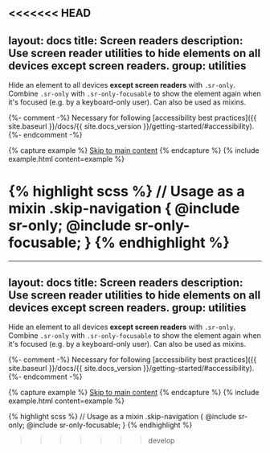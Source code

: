 <<<<<<< HEAD
---
layout: docs
title: Screen readers
description: Use screen reader utilities to hide elements on all devices except screen readers.
group: utilities
---

Hide an element to all devices **except screen readers** with `.sr-only`. Combine `.sr-only` with `.sr-only-focusable` to show the element again when it's focused (e.g. by a keyboard-only user). Can also be used as mixins.

{%- comment -%}
Necessary for following [accessibility best practices]({{ site.baseurl }}/docs/{{ site.docs_version }}/getting-started/#accessibility).
{%- endcomment -%}

{% capture example %}
<a class="sr-only sr-only-focusable" href="#content">Skip to main content</a>
{% endcapture %}
{% include example.html content=example %}

{% highlight scss %}
// Usage as a mixin
.skip-navigation {
  @include sr-only;
  @include sr-only-focusable;
}
{% endhighlight %}
=======
---
layout: docs
title: Screen readers
description: Use screen reader utilities to hide elements on all devices except screen readers.
group: utilities
---

Hide an element to all devices **except screen readers** with `.sr-only`. Combine `.sr-only` with `.sr-only-focusable` to show the element again when it's focused (e.g. by a keyboard-only user). Can also be used as mixins.

{%- comment -%}
Necessary for following [accessibility best practices]({{ site.baseurl }}/docs/{{ site.docs_version }}/getting-started/#accessibility).
{%- endcomment -%}

{% capture example %}
<a class="sr-only sr-only-focusable" href="#content">Skip to main content</a>
{% endcapture %}
{% include example.html content=example %}

{% highlight scss %}
// Usage as a mixin
.skip-navigation {
  @include sr-only;
  @include sr-only-focusable;
}
{% endhighlight %}
>>>>>>> develop
